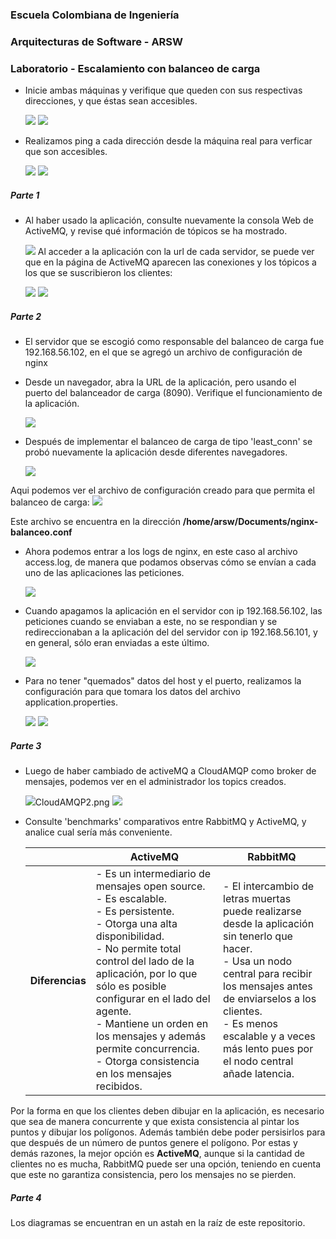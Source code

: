 ### Escuela Colombiana de Ingeniería
### Arquitecturas de Software - ARSW
### Laboratorio - Escalamiento con balanceo de carga
- Inicie ambas máquinas y verifique que queden con sus respectivas direcciones, y que éstas sean accesibles.

	![](img/IPCONFIG-Ubutnu.png)
	![](img/IPCONFIG-Ubutnu-Clone.png)

- Realizamos ping a cada dirección desde la máquina real para verficar que son accesibles.

	![](img/Ping-Ubuntu.png)
	![](img/Ping-Ubuntu-Clone.png)
	
##### Parte 1
- Al haber usado la aplicación, consulte nuevamente la consola Web de ActiveMQ, y revise qué información de tópicos se ha mostrado.

	![](img/ActiveMQ.png)
Al acceder a la aplicación con la url de cada servidor, se puede ver que en la página de ActiveMQ aparecen las conexiones y los tópicos a los que se suscribieron los clientes:

	![](img/dibujo101.png)
	![](img/dibujo102.png)
	
##### Parte 2
- El servidor que se escogió como responsable del balanceo de carga fue 192.168.56.102, en el que se agregó un archivo de configuración de nginx
- Desde un navegador, abra la URL de la aplicación, pero usando el puerto del balanceador de carga (8090). Verifique el funcionamiento de la aplicación.

	![](img/nginx102.png)

- Después de implementar el balanceo de carga de tipo 'least_conn' se probó nuevamente la aplicación desde diferentes navegadores.

	![](img/nginxNavegadoresDif.png)

Aqui podemos ver el archivo de configuración creado para que permita el balanceo de carga:
	![](img/ArchivoConfNginx.png)

Este archivo se encuentra en la dirección **/home/arsw/Documents/nginx-balanceo.conf**

- Ahora podemos entrar a los logs de nginx, en este caso al archivo access.log, de manera que podamos observas cómo se envían a cada uno de las aplicaciones las peticiones.

	![](img/LogsBalanceoCarga.png)

- Cuando apagamos la aplicación en el servidor con ip 192.168.56.102, las peticiones cuando se enviaban a este, no se respondian y se redireccionaban a la aplicación del del servidor con ip 192.168.56.101, y en general, sólo eran enviadas a este último.

	![](img/LogsBalanceoCarga2.png)
	
- Para no tener "quemados" datos del host y el puerto, realizamos la configuración para que tomara los datos del archivo application.properties.

	![](img/SinDatosQuemados1.png)
	![](img/SinDatosQuemados2.png)

##### Parte 3
- Luego de haber cambiado de activeMQ a CloudAMQP como broker de mensajes, podemos ver en el administrador los topics creados.

	![](img/CloudAMQP1.png)CloudAMQP2.png
	![](img/CloudAMQP2.png)
	
- Consulte 'benchmarks' comparativos entre RabbitMQ y ActiveMQ, y analice cual sería más conveniente.

	<table><thead><th></th><th>ActiveMQ</th><th>RabbitMQ</th></thead><tbody><th>Diferencias</th><td> - Es un intermediario de mensajes open source.<br>- Es escalable.<br>- Es persistente.<br>- Otorga una alta disponibilidad.<br>- No permite total control del lado de la aplicación, por lo que sólo es posible configurar en el lado del agente.<br>- Mantiene un orden en los mensajes y además permite concurrencia.<br>- Otorga consistencia en los mensajes recibidos.</td><td>- El intercambio de letras muertas puede realizarse desde la aplicación sin tenerlo que hacer.<br>- Usa un nodo central para recibir los mensajes antes de enviarselos a los clientes.<br>- Es menos escalable y a veces más lento pues por el nodo central añade latencia.</td></tbody></table>

Por la forma en que los clientes deben dibujar en la aplicación, es necesario que sea de manera concurrente y que exista consistencia al pintar los puntos y dibujar los polígonos. Además también debe poder persisirlos para que después de un número de puntos genere el polígono. Por estas y demás razones, la mejor opción es **ActiveMQ**, aunque si la cantidad de clientes no es mucha, RabbitMQ puede ser una opción, teniendo en cuenta que este no garantiza consistencia, pero los mensajes no se pierden.

##### Parte 4
Los diagramas se encuentran en un astah en la raíz de este repositorio.